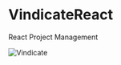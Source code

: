 # VindicateReact
React Project Management

![Vindicate](https://raw.githubusercontent.com/danielbls/VindicateReact/blob/master/Vindicate.PNG)